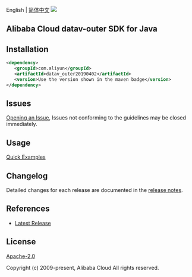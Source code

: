 English | [简体中文](README-CN.md)
![](https://aliyunsdk-pages.alicdn.com/icons/AlibabaCloud.svg)

## Alibaba Cloud datav-outer SDK for Java

## Installation

```xml
<dependency>
   <groupId>com.aliyun</groupId>
   <artifactId>datav_outer20190402</artifactId>
   <version>Use the version shown in the maven badge</version>
</dependency>
```

## Issues
[Opening an Issue](https://github.com/aliyun/alibabacloud-java-sdk/issues/new), Issues not conforming to the guidelines may be closed immediately.

## Usage
[Quick Examples](https://github.com/aliyun/alibabacloud-java-sdk/blob/master/docs/0-Examples-EN.md#quick-examples)

## Changelog
Detailed changes for each release are documented in the [release notes](./ChangeLog.txt).

## References
* [Latest Release](https://github.com/aliyun/alibabacloud-java-sdk/)

## License
[Apache-2.0](http://www.apache.org/licenses/LICENSE-2.0)

Copyright (c) 2009-present, Alibaba Cloud All rights reserved.